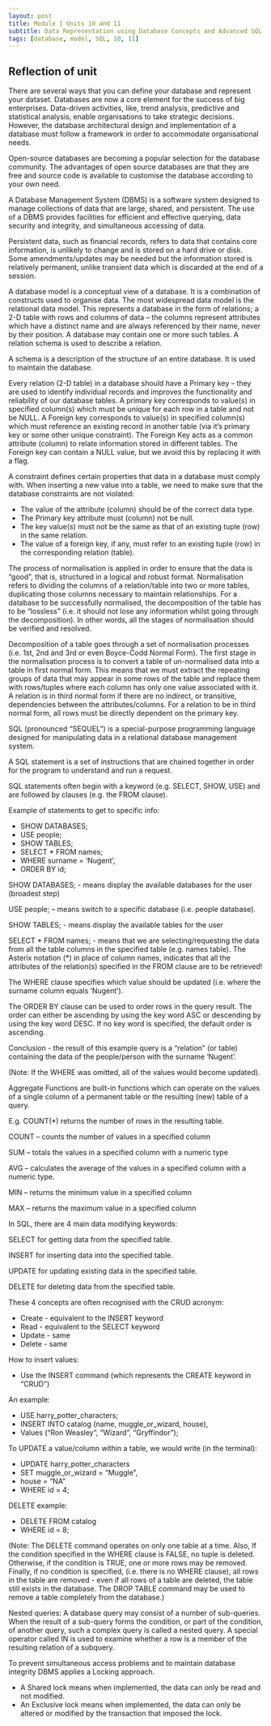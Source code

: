 ```yaml
---
layout: post
title: Module 1 Units 10 and 11
subtitle: Data Representation using Database Concepts and Advanced SQL
tags: [database, model, SQL, 10, 11]
---
```


## Reflection of unit

There are several ways that you can define your database and represent your dataset.
Databases are now a core element for the success of big enterprises. Data-driven activities, like, trend analysis, predictive and statistical analysis, enable organisations to take strategic decisions. 
However, the database architectural design and implementation of a database must follow a framework in order to accommodate organisational needs.
	

Open-source databases are becoming a popular selection for the database community. The advantages of open source databases are that they are free and source code is available to customise the database according to your own need.

A Database Management System (DBMS) is a software system designed to manage collections of data that are large, shared, and persistent. The use of a DBMS provides facilities for efficient and effective querying, data security and integrity, and simultaneous accessing of data.

Persistent data, such as financial records, refers to data that contains core information, is unlikely to change and is stored on a hard drive or disk. Some amendments/updates may be needed but the information stored is relatively permanent, unlike transient data which is discarded at the end of a session.

A database model is a conceptual view of a database. It is a combination of constructs used to organise data.
The most widespread data model is the relational data model. This represents a database in the form of relations; a 2-D table with rows and columns of data – the columns represent attributes which have a distinct name and are always referenced by their name, never by their position. A database may contain one or more such tables. A relation schema is used to describe a relation.

A schema is a description of the structure of an entire database. It is used to maintain the database.

Every relation (2-D table) in a database should have a Primary key – they are used to identify individual records and improves the functionality and reliability of our database tables. A primary key corresponds to value(s) in specified column(s) which must be unique for each row in a table and not be NULL. 
A Foreign key corresponds to value(s) in specified column(s) which must reference an existing record in another table (via it’s primary key or some other unique constraint). The Foreign Key acts as a common attribute (column) to relate information stored in different tables. The Foreign key can contain a NULL value, but we avoid this by replacing it with a flag. 

A constraint defines certain properties that data in a database must comply with. 
When inserting a new value into a table, we need to make sure that the database constraints are not violated:
-	The value of the attribute (column) should be of the correct data type.
-	The Primary key attribute must (column) not be null.
-	The key value(s) must not be the same as that of an existing tuple (row) in the same relation.
-	The value of a foreign key, if any, must refer to an existing tuple (row) in the corresponding relation (table).

The process of normalisation is applied in order to ensure that the data is “good”, that is, structured in a logical and robust format.
Normalisation refers to dividing the columns of a relation/table into two or more tables, duplicating those columns necessary to maintain relationships.
For a database to be successfully normalised, the decomposition of the table has to be “lossless” (i.e. it should not lose any information whilst going through the decomposition). In other words, all the stages of normalisation should be verified and resolved.

Decomposition of a table goes through a set of normalisation processes (i.e. 1st, 2nd and 3rd or even Boyce-Codd Normal Form). The first stage in the normalisation process is to convert a table of un-normalised data into a table in first normal form. This means that we must extract the repeating groups of data that may appear in some rows of the table and replace them with rows/tuples where each column has only one value associated with it.
A relation is in third normal form if there are no indirect, or transitive, dependencies between the attributes/columns. For a relation to be in third normal form, all rows must be directly dependent on the primary key.



SQL (pronounced “SEQUEL”) is a special-purpose programming language designed for manipulating data in a relational database management system.


A SQL statement is a set of instructions that are chained together in order for the program to understand and run a request.

SQL statements often begin with a keyword (e.g. SELECT, SHOW, USE) and are followed by clauses (e.g. the FROM clause).

Example of statements to get to specific info:
- SHOW DATABASES;
- USE people;
- SHOW TABLES;
- SELECT * FROM names;
- WHERE surname = ‘Nugent’,
- ORDER BY id;

SHOW DATABASES; - means display the available databases for the user (broadest step)

USE people; – means switch to a specific database (i.e. people database).

SHOW TABLES; - means display the available tables for the user

SELECT * FROM names; - means that we are selecting/requesting the data from all the table columns in the specified table (e.g. names table). 
The Asterix notation (*) in place of column names, indicates that all the attributes of the relation(s) specified in the FROM clause are to be retrieved!

The WHERE clause specifies which value should be updated (i.e. where the surname column equals ‘Nugent’).

The ORDER BY clause can be used to order rows in the query result. The order can either be ascending by using the key word ASC or descending by using the key word DESC. If no key word is specified, the default order is ascending.

Conclusion - the result of this example query is a “relation” (or table) containing the data of the people/person with the surname ‘Nugent’.

(Note: If the WHERE was omitted, all of the values would become updated).


Aggregate Functions are built-in functions which can operate on the values of a single column of a permanent table or the resulting (new) table of a query.

E.g. COUNT(*) returns the number of rows in the resulting table.

COUNT – counts the number of values in a specified column 

SUM – totals the values in a specified column with a numeric type

AVG – calculates the average of the values in a specified column with a numeric type.

MIN – returns the minimum value in a specified column

MAX – returns the maximum value in a specified column


In SQL, there are 4 main data modifying keywords:

SELECT for getting data from the specified table.

INSERT for inserting data into the specified table.

UPDATE for updating existing data in the specified table.

DELETE for deleting data from the specified table.


These 4 concepts are often recognised with the CRUD acronym:
- Create - equivalent to the INSERT keyword
- Read - equivalent to the SELECT keyword
- Update - same
- Delete - same


How to insert values:
- Use the INSERT command (which represents the CREATE  keyword in “CRUD”)

An example:
- USE harry_potter_characters;
- INSERT INTO catalog (name, muggle_or_wizard, house),
- Values (“Ron Weasley”, “Wizard”, “Gryffindor”);


To UPDATE a value/column within a table, we would write (in the terminal):

- UPDATE harry_potter_characters
- SET muggle_or_wizard = “Muggle”, 
- house = “NA”
- WHERE id = 4;


DELETE example:
- DELETE FROM catalog
- WHERE id = 8;

(Note: The DELETE command operates on only one table at a time. Also, If the condition specified in the WHERE clause is FALSE, no tuple is deleted. Otherwise, if the condition is TRUE, one or more rows may be removed. Finally, if no condition is specified, (i.e. there is no WHERE clause), all rows in the table are removed - even if all rows of a table are deleted, the table still exists in the database. The DROP TABLE command may be used to remove a table completely from the database.)


Nested queries: A database query may consist of a number of sub-queries. When the result of a sub-query forms the condition, or part of the condition, of another query, such a complex query is called a nested query. A special operator called IN is used to examine whether a row is a member of the resulting relation of a subquery.


To prevent simultaneous access problems and to maintain database integrity DBMS applies a Locking approach. 
-	A Shared lock means when implemented, the data can only be read and not modified. 
-	An Exclusive lock means when implemented, the data can only be altered or modified by the transaction that imposed the lock.
